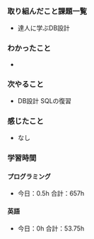### 取り組んだこと課題一覧
- 達人に学ぶDB設計
### わかったこと
- 
### 次やること
- DB設計  SQLの復習
### 感じたこと
- なし
### 学習時間
#### プログラミング
- 今日：0.5h 合計：657h
#### 英語
- 今日：0h 合計：53.75h